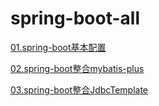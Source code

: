 # spring-boot-all
[01.spring-boot基本配置](https://github.com/denyong/spring-boot-all/blob/master/01-spring-boot-config/spring-boot%E5%9F%BA%E6%9C%AC%E9%85%8D%E7%BD%AE.md)

[02.spring-boot整合mybatis-plus](https://github.com/denyong/spring-boot-all/blob/master/02-spring-boot-mybatis-plus/spring-boot%E6%95%B4%E5%90%88mybatis-plus.md)

[03.spring-boot整合JdbcTemplate](https://github.com/denyong/spring-boot-all/blob/master/03-spring-boot-JdbcTemplate/spring-boot%E6%95%B4%E5%90%88JdbcTemplate.md)
